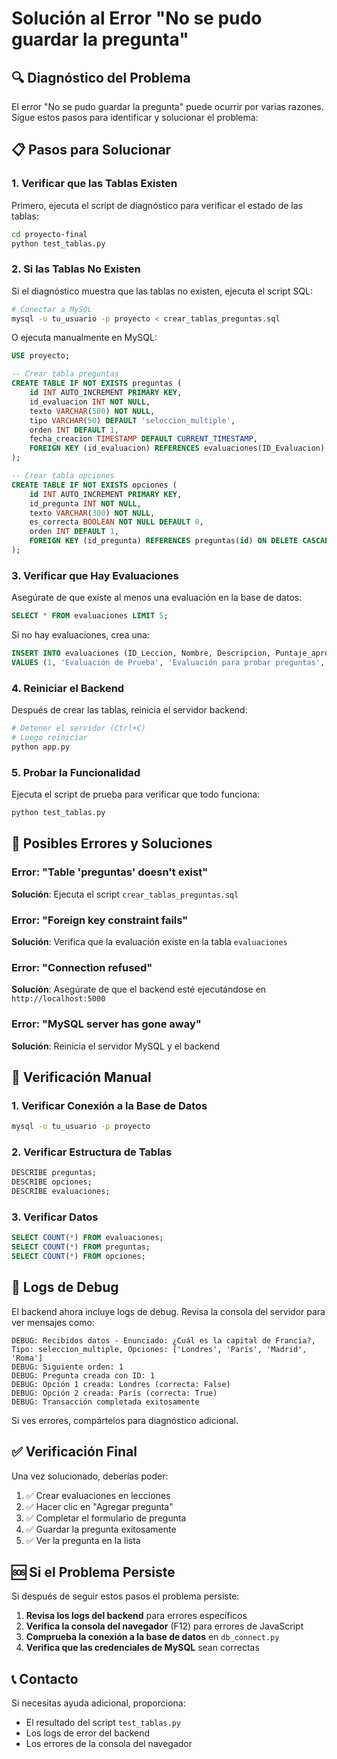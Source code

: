 # Solución al Error "No se pudo guardar la pregunta"

## 🔍 Diagnóstico del Problema

El error "No se pudo guardar la pregunta" puede ocurrir por varias razones. Sigue estos pasos para identificar y solucionar el problema:

## 📋 Pasos para Solucionar

### 1. Verificar que las Tablas Existen

Primero, ejecuta el script de diagnóstico para verificar el estado de las tablas:

```bash
cd proyecto-final
python test_tablas.py
```

### 2. Si las Tablas No Existen

Si el diagnóstico muestra que las tablas no existen, ejecuta el script SQL:

```bash
# Conectar a MySQL
mysql -u tu_usuario -p proyecto < crear_tablas_preguntas.sql
```

O ejecuta manualmente en MySQL:

```sql
USE proyecto;

-- Crear tabla preguntas
CREATE TABLE IF NOT EXISTS preguntas (
    id INT AUTO_INCREMENT PRIMARY KEY,
    id_evaluacion INT NOT NULL,
    texto VARCHAR(500) NOT NULL,
    tipo VARCHAR(50) DEFAULT 'seleccion_multiple',
    orden INT DEFAULT 1,
    fecha_creacion TIMESTAMP DEFAULT CURRENT_TIMESTAMP,
    FOREIGN KEY (id_evaluacion) REFERENCES evaluaciones(ID_Evaluacion) ON DELETE CASCADE
);

-- Crear tabla opciones
CREATE TABLE IF NOT EXISTS opciones (
    id INT AUTO_INCREMENT PRIMARY KEY,
    id_pregunta INT NOT NULL,
    texto VARCHAR(300) NOT NULL,
    es_correcta BOOLEAN NOT NULL DEFAULT 0,
    orden INT DEFAULT 1,
    FOREIGN KEY (id_pregunta) REFERENCES preguntas(id) ON DELETE CASCADE
);
```

### 3. Verificar que Hay Evaluaciones

Asegúrate de que existe al menos una evaluación en la base de datos:

```sql
SELECT * FROM evaluaciones LIMIT 5;
```

Si no hay evaluaciones, crea una:

```sql
INSERT INTO evaluaciones (ID_Leccion, Nombre, Descripcion, Puntaje_aprobacion, Max_intentos) 
VALUES (1, 'Evaluación de Prueba', 'Evaluación para probar preguntas', 70.0, 3);
```

### 4. Reiniciar el Backend

Después de crear las tablas, reinicia el servidor backend:

```bash
# Detener el servidor (Ctrl+C)
# Luego reiniciar
python app.py
```

### 5. Probar la Funcionalidad

Ejecuta el script de prueba para verificar que todo funciona:

```bash
python test_tablas.py
```

## 🐛 Posibles Errores y Soluciones

### Error: "Table 'preguntas' doesn't exist"
**Solución**: Ejecuta el script `crear_tablas_preguntas.sql`

### Error: "Foreign key constraint fails"
**Solución**: Verifica que la evaluación existe en la tabla `evaluaciones`

### Error: "Connection refused"
**Solución**: Asegúrate de que el backend esté ejecutándose en `http://localhost:5000`

### Error: "MySQL server has gone away"
**Solución**: Reinicia el servidor MySQL y el backend

## 🔧 Verificación Manual

### 1. Verificar Conexión a la Base de Datos
```bash
mysql -u tu_usuario -p proyecto
```

### 2. Verificar Estructura de Tablas
```sql
DESCRIBE preguntas;
DESCRIBE opciones;
DESCRIBE evaluaciones;
```

### 3. Verificar Datos
```sql
SELECT COUNT(*) FROM evaluaciones;
SELECT COUNT(*) FROM preguntas;
SELECT COUNT(*) FROM opciones;
```

## 📝 Logs de Debug

El backend ahora incluye logs de debug. Revisa la consola del servidor para ver mensajes como:

```
DEBUG: Recibidos datos - Enunciado: ¿Cuál es la capital de Francia?, Tipo: seleccion_multiple, Opciones: ['Londres', 'París', 'Madrid', 'Roma']
DEBUG: Siguiente orden: 1
DEBUG: Pregunta creada con ID: 1
DEBUG: Opción 1 creada: Londres (correcta: False)
DEBUG: Opción 2 creada: París (correcta: True)
DEBUG: Transacción completada exitosamente
```

Si ves errores, compártelos para diagnóstico adicional.

## ✅ Verificación Final

Una vez solucionado, deberías poder:

1. ✅ Crear evaluaciones en lecciones
2. ✅ Hacer clic en "Agregar pregunta"
3. ✅ Completar el formulario de pregunta
4. ✅ Guardar la pregunta exitosamente
5. ✅ Ver la pregunta en la lista

## 🆘 Si el Problema Persiste

Si después de seguir estos pasos el problema persiste:

1. **Revisa los logs del backend** para errores específicos
2. **Verifica la consola del navegador** (F12) para errores de JavaScript
3. **Comprueba la conexión a la base de datos** en `db_connect.py`
4. **Verifica que las credenciales de MySQL** sean correctas

## 📞 Contacto

Si necesitas ayuda adicional, proporciona:
- El resultado del script `test_tablas.py`
- Los logs de error del backend
- Los errores de la consola del navegador 